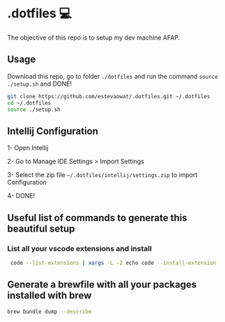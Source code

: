 # .dotfiles :computer:

The objective of this repo is to setup my dev machine AFAP.

## Usage

Download this repo, go to folder `./dotfiles` and run the command `source ./setup.sh` and DONE!

```bash
git clone https://github.com/estevaowat/.dotfiles.git ~/.dotfiles
cd ~/.dotfiles
source ./setup.sh
```

## Intellij Configuration
1- Open Intellij

2- Go to Manage IDE Settings > Import Settings

3- Select the zip file `~/.dotfiles/intellij/settings.zip` to import Configuration

4- DONE!

## Useful list of commands to generate this beautiful setup

### List all your vscode extensions and install

```bash
 code --list-extensions | xargs -L -2 echo code --install-extension
```

## Generate a brewfile with all your packages installed with brew

```bash
brew bundle dump --describe
```
